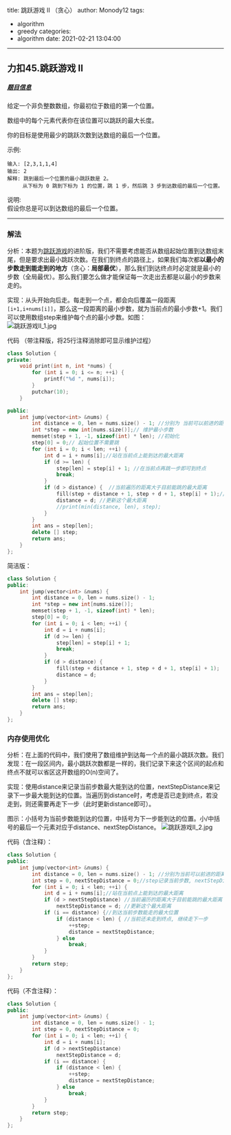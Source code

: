 title: 跳跃游戏 II （贪心）
author: Monody12
tags:
  - algorithm
  - greedy
categories:
  - algorithm
date: 2021-02-21 13:04:00
---
## 力扣45.跳跃游戏 II
##### [题目信息](https://leetcode-cn.com/problems/jump-game-ii/)
给定一个非负整数数组，你最初位于数组的第一个位置。

数组中的每个元素代表你在该位置可以跳跃的最大长度。

你的目标是使用最少的跳跃次数到达数组的最后一个位置。

示例:
```
输入: [2,3,1,1,4]
输出: 2
解释: 跳到最后一个位置的最小跳跃数是 2。
     从下标为 0 跳到下标为 1 的位置，跳 1 步，然后跳 3 步到达数组的最后一个位置。
```
说明:  
假设你总是可以到达数组的最后一个位置。

---

### 解法
分析：本题为[跳跃游戏](../../../../2021/02/20/跳跃游戏题解/)的进阶版，我们不需要考虑能否从数组起始位置到达数组末尾，但是要求出最小跳跃次数。在我们到终点的路径上，如果我们每次都**以最小的步数走到能走到的地方**（贪心：**局部最优**），那么我们到达终点时必定就是最小的步数（全局最优）。那么我们要怎么做才能保证每一次走出去都是以最小的步数来走的。  

实现：从头开始向后走。每走到一个点，都会向后覆盖一段距离```[i+1,i+nums[i]]```，那么这一段距离的最小步数，就为当前点的最小步数+1。我们可以使用数组step来维护每个点的最小步数。如图：  
![跳跃游戏II_1.jpg](https://i.loli.net/2021/02/21/dFmgIc2P1xZDV9S.jpg)

代码 （带注释版，将25行注释消除即可显示维护过程）
```C++
class Solution {
private:
    void print(int n, int *nums) {
        for (int i = 0; i <= n; ++i) {
            printf("%d ", nums[i]);
        }
        putchar(10);
    }

public:
    int jump(vector<int> &nums) {
        int distance = 0, len = nums.size() - 1; //分别为 当前可以前进的距离, 总共需要跳过的元素数量
        int *step = new int[nums.size()];// 维护最小步数
        memset(step + 1, -1, sizeof(int) * len); //初始化
        step[0] = 0;// 起始位置不需要跳
        for (int i = 0; i < len; ++i) {
            int d = i + nums[i];//站在当前点上能到达的最大距离
            if (d >= len) {
                step[len] = step[i] + 1; //在当前点再跳一步即可到终点
                break;
            }
            if (d > distance) {  //当前遍历的距离大于目前能跳的最大距离
                fill(step + distance + 1, step + d + 1, step[i] + 1);//达到这个最大距离需要多花费一步
                distance = d; //更新这个最大距离
                //print(min(distance, len), step);
            }
        }
        int ans = step[len];
        delete [] step;
        return ans;
    }
};

```

简洁版：
```C++
class Solution {
public:
    int jump(vector<int> &nums) {
        int distance = 0, len = nums.size() - 1;
        int *step = new int[nums.size()];
        memset(step + 1, -1, sizeof(int) * len);
        step[0] = 0;
        for (int i = 0; i < len; ++i) {
            int d = i + nums[i];
            if (d >= len) {
                step[len] = step[i] + 1;
                break;
            }
            if (d > distance) {
                fill(step + distance + 1, step + d + 1, step[i] + 1);
                distance = d;
            }
        }
        int ans = step[len];
        delete [] step;
        return ans;
    }
};
```
### 内存使用优化

分析：在上面的代码中，我们使用了数组维护到达每一个点的最小跳跃次数。我们发现：在一段区间内，最小跳跃次数都是一样的，我们记录下来这个区间的起点和终点不就可以省区这开数组的O(n)空间了。

实现：使用distance来记录当前步数最大能到达的位置，nextStepDistance来记录下一步最大能到达的位置。当遍历到distance时，考虑是否已走到终点，若没走到，则还需要再走下一步（此时更新distance即可）。

图示：小括号为当前步数能到达的位置，中括号为下一步能到达的位置。小/中括号的最后一个元素对应于distance、nextStepDistance。
![跳跃游戏II_2.jpg](https://i.loli.net/2021/02/21/vdYjRHBgWcSVKeT.jpg)

代码（含注释）：
```C++
class Solution {
public:
    int jump(vector<int> &nums) {
        int distance = 0, len = nums.size() - 1; //分别为当前可以前进的距离, 总共需要跳过的元素数量
        int step = 0, nextStepDistance = 0;//step记录当前步数, nextStepDistance记录下一步的终点
        for (int i = 0; i < len; ++i) {
            int d = i + nums[i];//站在当前点上能到达的最大距离
            if (d > nextStepDistance) //当前遍历的距离大于目前能跳的最大距离
                nextStepDistance = d; //更新这个最大距离
            if (i == distance) {//到达当前步数能走的最大位置
                if (distance < len) { //当前还未走到终点, 继续走下一步
                    ++step;
                    distance = nextStepDistance;
                } else
                    break;
            }
        }
        return step;
    }
};
```

代码（不含注释）：
```C++
class Solution {
public:
    int jump(vector<int> &nums) {
        int distance = 0, len = nums.size() - 1; 
        int step = 0, nextStepDistance = 0;
        for (int i = 0; i < len; ++i) {
            int d = i + nums[i];
            if (d > nextStepDistance) 
                nextStepDistance = d; 
            if (i == distance) {
                if (distance < len) {
                    ++step;
                    distance = nextStepDistance;
                } else
                    break;
            }
        }
        return step;
    }
};
```